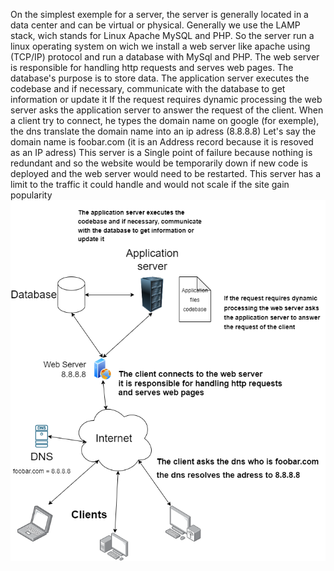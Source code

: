 On the simplest exemple for a server, the server is generally located in a data center and can be virtual or physical.
Generally we use the LAMP stack, wich stands for Linux Apache MySQL and PHP.
So the server run a linux operating system on wich we install a web server like apache using (TCP/IP) protocol and run a database with MySql and PHP.
The web server is responsible for handling http requests and serves web pages.
The database's purpose is to store data.
The application server executes the codebase and if necessary, communicate with the database to get information or update it
If the request requires dynamic processing the web server asks the application server to answer the request of the client.
When a client try to connect, he types the domain name on google (for exemple), the dns translate the domain name into an ip adress (8.8.8.8)
Let's say the domain name is foobar.com (it is an Address record because it is resoved as an IP adress)
This server is a Single point of failure because nothing is redundant and so the website would be temporarily down if new code is deployed and the web server would need to be restarted.
This server has a limit to the traffic it could handle and would not scale if the site gain popularity
![schema](0-schema.png)

